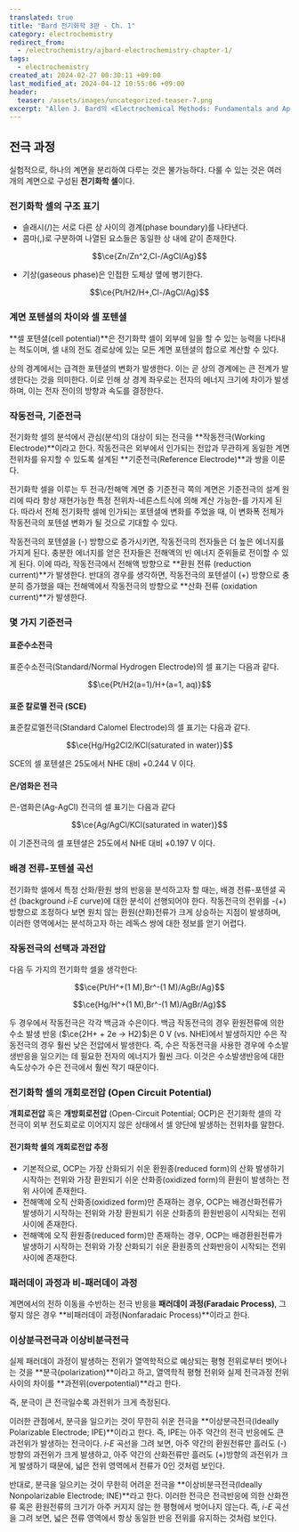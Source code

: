 ```yaml
---
translated: true
title: "Bard 전기화학 3판 - Ch. 1"
category: electrochemistry
redirect_from:
  - /electrochemistry/ajbard-electrochemistry-chapter-1/
tags:
  - electrochemistry
created_at: 2024-02-27 00:30:11 +09:00
last_modified_at: 2024-04-12 10:55:06 +09:00
header:
  teaser: /assets/images/uncategorized-teaser-7.png
excerpt: "Allen J. Bard의 <Electrochemical Methods: Fundamentals and Applications (3rd Ed.)> 챕터 1 정리"
---
```


## 전극 과정

실험적으로, 하나의 계면을 분리하여 다루는 것은 불가능하다.  다룰 수 있는 것은 여러 개의 계면으로 구성된 **전기화학 셀**이다.

### 전기화학 셀의 구조 표기

- 슬래시(/)는 서로 다른 상 사이의 경계(phase boundary)를 나타낸다.
- 콤마(,)로 구분하여 나열된 요소들은 동일한 상 내에 같이 존재한다.

$$\ce{Zn/Zn^2,Cl-/AgCl/Ag}$$

- 기상(gaseous phase)은 인접한 도체상 옆에 병기한다.

$$\ce{Pt/H2/H+,Cl-/AgCl/Ag}$$

### 계면 포텐셜의 차이와 셀 포텐셜

**셀 포텐셜(cell potential)**은 전기화학 셀이 외부에 일을 할 수 있는 능력을 나타내는 척도이며, 셀 내의 전도 경로상에 있는 모든 계면 포텐셜의 합으로 계산할 수 있다.

상의 경계에서는 급격한 포텐셜의 변화가 발생한다.  이는 곧 상의 경계에는 큰 전계가 발생한다는 것을 의미한다.  이로 인해 상 경계 좌우로는 전자의 에너지 크기에 차이가 발생하며, 이는 전자 전이의 방향과 속도를 결정한다.

### 작동전극, 기준전극

전기화학 셀의 분석에서 관심(분석)의 대상이 되는 전극을 **작동전극(Working Electrode)**이라고 한다.  작동전극은 외부에서 인가되는 전압과 무관하게 동일한 계면 전위차를 유지할 수 있도록 설계된 **기준전극(Reference Electrode)**과 쌍을 이룬다.

전기화학 셀을 이루는 두 전극/전해액 계면 중 기준전극 쪽의 계면은 기준전극의 설계 원리에 따라 항상 재현가능한 특정 전위차-네른스트식에 의해 계산 가능한-를 가지게 된다.  따라서 전체 전기화학 셀에 인가되는 포텐셜에 변화를 주었을 때, 이 변화폭 전체가 작동전극의 포텐셜 변화가 될 것으로 기대할 수 있다.

작동전극의 포텐셜을 (-) 방향으로 증가시키면, 작동전극의 전자들은 더 높은 에너지를 가지게 된다.  충분한 에너지를 얻은 전자들은 전해액의 빈 에너지 준위들로 전이할 수 있게 된다.  이에 따라, 작동전극에서 전해액 방향으로 **환원 전류 (reduction current)**가 발생한다.  반대의 경우를 생각하면, 작동전극의 포텐셜이 (+) 방향으로 충분히 증가했을 때는 전해액에서 작동전극의 방향으로 **산화 전류 (oxidation current)**가 발생한다.

### 몇 가지 기준전극

#### 표준수소전극

표준수소전극(Standard/Normal Hydrogen Electrode)의 셀 표기는 다음과 같다.

$$\ce{Pt/H2(a=1)/H+(a=1, aq)}$$

#### 표준 칼로멜 전극 (SCE)

표준칼로멜전극(Standard Calomel Electrode)의 셀 표기는 다음과 같다.

$$\ce{Hg/Hg2Cl2/KCl(saturated in water)}$$

SCE의 셀 포텐셜은 25도에서 NHE 대비 +0.244 V 이다.

#### 은/염화은 전극

은-염화은(Ag-AgCl) 전극의 셀 표기는 다음과 같다

$$\ce{Ag/AgCl/KCl(saturated in water)}$$

이 기준전극의 셀 포텐셜은 25도에서 NHE 대비 +0.197 V 이다.

### 배경 전류-포텐셜 곡선

전기화학 셀에서 특정 산화/환원 쌍의 반응을 분석하고자 할 때는, 배경 전류-포텐셜 곡선 (background $i$-$E$ curve)에 대한 분석이 선행되어야 한다.  작동전극의 전위를 -(+) 방향으로 조정하다 보면 원치 않는 환원(산화)전류가 크게 상승하는 지점이 발생하며, 이러한 영역에서는 분석하고자 하는 레독스 쌍에 대한 정보를 얻기 어렵다.

### 작동전극의 선택과 과전압

다음 두 가지의 전기화학 셀을 생각한다:

$$\ce{Pt/H^+(1 M),Br^-(1 M)/AgBr/Ag}$$

$$\ce{Hg/H^+(1 M),Br^-(1 M)/AgBr/Ag}$$

두 경우에서 작동전극은 각각 백금과 수은이다.  백금 작동전극의 경우 환원전류에 의한 수소 발생 반응 ($\ce{2H+ + 2e -> H2}$)은 0 V (vs. NHE)에서 발생하지만 수은 작동전극의 경우 훨씬 낮은 전압에서 발생한다.  즉, 수은 작동전극을 사용한 경우에 수소발생반응을 일으키는 데 필요한 전자의 에너지가 훨씬 크다.  이것은 수소발생반응에 대한 속도상수가 수은 전극에서 훨씬 작기 때문이다.

### 전기화학 셀의 개회로전압 (Open Circuit Potential)

**개회로전압** 혹은 **개방회로전압** (Open-Circuit Potential; OCP)은 전기화학 셀의 각 전극이 외부 전도회로로 이어지지 않은 상태에서 셀 양단에 발생하는 전위차를 말한다.

#### 전기화학 셀의 개회로전압 추정

- 기본적으로, OCP는 가장 산화되기 쉬운 환원종(reduced form)의 산화 발생하기 시작하는 전위와 가장 환원되기 쉬운 산화종(oxidized form)의 환원이 발생하는 전위 사이에 존재한다.
- 전해액에 오직 산화종(oxidized form)만 존재하는 경우, OCP는 배경산화전류가 발생하기 시작하는 전위와 가장 환원되기 쉬운 산화종의 환원반응이 시작되는 전위 사이에 존재한다.
- 전해액에 오직 환원종(reduced form)만 존재하는 경우, OCP는 배경환원전류가 발생하기 시작하는 전위와 가장 산화되기 쉬운 환원종의 산화반응이 시작되는 전위 사이에 존재한다.

### 패러데이 과정과 비-패러데이 과정

계면에서의 전하 이동을 수반하는 전극 반응을 **패러데이 과정(Faradaic Process)**, 그렇지 않은 경우 **비패러데이 과정(Nonfaradaic Process)**이라고 한다.

### 이상분극전극과 이상비분극전극

실제 패러데이 과정이 발생하는 전위가 열역학적으로 예상되는 평형 전위로부터 벗어나는 것을 **분극(polarization)**이라고 하고, 열역학적 평형 전위와 실제 전극과정 전위 사이의 차이를 **과전위(overpotential)**라고 한다.

즉, 분극이 큰 전극일수록 과전위가 크게 측정된다.

이러한 관점에서, 분극을 일으키는 것이 무한히 쉬운 전극을 **이상분극전극(Ideally Polarizable Electrode; IPE)**이라고 한다.  즉, IPE는 아주 약간의 전극 반응에도 큰 과전위가 발생하는 전극이다.  $i$-$E$ 곡선을 그려 보면, 아주 약간의 환원전류만 흘러도 (-)방향의 과전위가 크게 발생하고, 아주 약간의 산화전류만 흘러도 (+)방향의 과전위가 크게 발생하기 때문에, 넓은 전위 영역에서 전류가 0인 것처럼 보인다.

반대로, 분극을 일으키는 것이 무한히 어려운 전극을 **이상비분극전극(Ideally Nonpolarizable Electrode; INE)**라고 한다.  이러한 전극은 전극반응에 의한 산화전류 혹은 환원전류의 크기가 아주 커지지 않는 한 평형에서 벗어나지 않는다.  즉, $i$-$E$ 곡선을 그려 보면, 넓은 전류 영역에서 항상 동일한 반응 전위를 유지하는 것처럼 보인다.